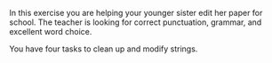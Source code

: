In this exercise you are helping your younger sister edit her paper for school. The teacher is looking for correct punctuation, grammar, and excellent word choice.

You have four tasks to clean up and modify strings.